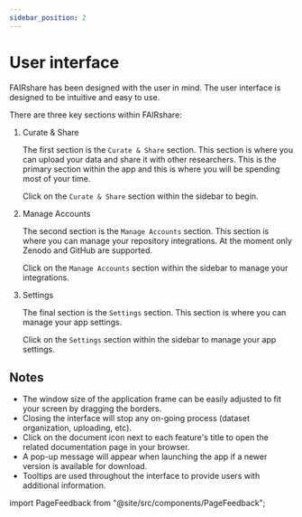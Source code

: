 ```yaml
---
sidebar_position: 2
---
```


# User interface

FAIRshare has been designed with the user in mind. The user interface is designed to be intuitive and easy to use.

There are three key sections within FAIRshare:

1. Curate & Share

   The first section is the `Curate & Share` section. This section is where you can upload your data and share it with other researchers. This is the primary section within the app and this is where you will be spending most of your time.

   Click on the `Curate & Share` section within the sidebar to begin.

2. Manage Accounts

   The second section is the `Manage Accounts` section. This section is where you can manage your repository integrations. At the moment only Zenodo and GitHub are supported.

   Click on the `Manage Accounts` section within the sidebar to manage your integrations.

3. Settings

   The final section is the `Settings` section. This section is where you can manage your app settings.

   Click on the `Settings` section within the sidebar to manage your app settings.

## Notes

- The window size of the application frame can be easily adjusted to fit your screen by dragging the borders.
- Closing the interface will stop any on-going process (dataset organization, uploading, etc).
- Click on the document icon next to each feature's title to open the related documentation page in your browser.
- A pop-up message will appear when launching the app if a newer version is available for download.
- Tooltips are used throughout the interface to provide users with additional information.

import PageFeedback from "@site/src/components/PageFeedback";

<PageFeedback />
